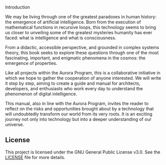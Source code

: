 Introduction

We may be living through one of the greatest paradoxes in human history: the emergence of artificial intelligence. Born from the execution of mathematical functions in recursive loops, this technology seems to bring us closer to unveiling some of the greatest mysteries humanity has ever faced: what is intelligence and what is consciousness.

From a didactic, accessible perspective, and grounded in complex systems theory, this book seeks to explore these questions through one of the most fascinating, important, and enigmatic phenomena in the cosmos: the emergence of properties.

Like all projects within the Aurora Program, this is a collaborative initiative in which we hope to gather the cooperation of anyone interested. We will write it step by step, aiming to create a guide and manual for architects, developers, and enthusiasts who work every day to understand the phenomenon of digital intelligence.

This manual, also in line with the Aurora Program, invites the reader to reflect on the risks and opportunities brought about by a technology that will undoubtedly transform our world from its very roots. It is an exciting journey not only into technology but into a deeper understanding of our universe.

## License

This project is licensed under the GNU General Public License v3.0. See the [LICENSE](./LICENSE) file for more details.

